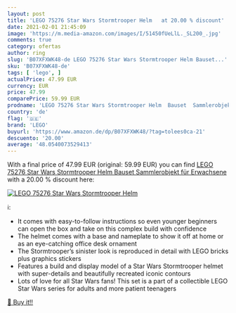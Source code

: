 ```yaml
---
layout: post
title: 'LEGO 75276 Star Wars Stormtrooper Helm   at 20.00 % discount'
date: 2021-02-01 21:45:09
image: 'https://m.media-amazon.com/images/I/51450fUeLlL._SL200_.jpg'
comments: true
category: ofertas
author: ring
slug: 'B07XFXWK48-de LEGO 75276 Star Wars Stormtrooper Helm Bauset...'
sku: 'B07XFXWK48-de'
tags: [ 'lego', ]
actualPrice: 47.99 EUR
currency: EUR
price: 47.99
comparePrice: 59.99 EUR
prodname: 'LEGO 75276 Star Wars Stormtrooper Helm  Bauset  Sammlerobjekt für Erwachsene'
country: 'de'
flag: '🇩🇪'
brand: 'LEGO'
buyurl: 'https://www.amazon.de/dp/B07XFXWK48/?tag=tolees0ca-21'
descuento: '20.00'
average: '48.0540073529413'
---
```


With a final price of 47.99 EUR (original: 59.99 EUR) you can find [LEGO 75276 Star Wars Stormtrooper Helm  Bauset  Sammlerobjekt für Erwachsene](https://www.amazon.de/dp/B07XFXWK48/?tag=tolees0ca-21) with a  20.00 % discount here:

[![LEGO 75276 Star Wars Stormtrooper Helm  ](https://m.media-amazon.com/images/I/51450fUeLlL._SL200_.jpg)](https://www.amazon.de/dp/B07XFXWK48/?tag=tolees0ca-21)

ℹ️:

- It comes with easy-to-follow instructions so even younger beginners can open the box and take on this complex build with confidence
- The helmet comes with a base and nameplate to show it off at home or as an eye-catching office desk ornament
- The Stormtrooper’s sinister look is reproduced in detail with LEGO bricks plus graphics stickers
- Features a build and display model of a Star Wars Stormtrooper helmet with super-details and beautifully recreated iconic contours
- Lots of love for all Star Wars fans! This set is a part of a collectible LEGO Star Wars series for adults and more patient teenagers

[🛒 Buy it!!](https://www.amazon.de/dp/B07XFXWK48/?tag=tolees0ca-21)
